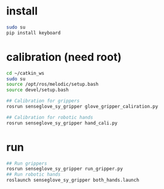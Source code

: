 

# install
```bash
sudo su
pip install keyboard
```


# calibration (need root)
```bash
cd ~/catkin_ws
sudo su
source /opt/ros/melodic/setup.bash
source devel/setup.bash

## Calibration for grippers
rosrun senseglove_sy_gripper glove_gripper_caliration.py

## Calibration for robotic hands
rosrun senseglove_sy_gripper hand_cali.py
```

# run

```bash
## Run grippers
rosrun senseglove_sy_gripper run_gripper.py
## Run robotic hands
roslaunch senseglove_sy_gripper both_hands.launch

```
